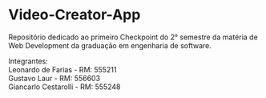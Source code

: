 # Video-Creator-App

Repositório dedicado ao primeiro Checkpoint do 2° semestre da matéria de Web Development da graduação em engenharia de software.

Integrantes:    
Leonardo de Farias - RM: 555211    
Gustavo Laur - RM: 556603   
Giancarlo Cestarolli - RM: 555248  
